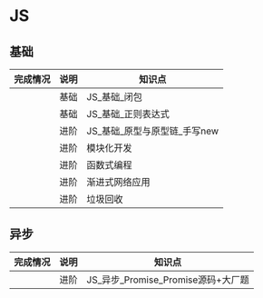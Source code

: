 # JS
## 基础

| 完成情况 | 说明 | 知识点 |
| - | - | - |
|   | 基础  | JS_基础_闭包 |
|   | 基础  | JS_基础_正则表达式 |
|   | 进阶  | JS_基础_原型与原型链_手写new |
|   | 进阶  | 模块化开发 |
|   | 进阶  | 函数式编程 |
|   | 进阶  | 渐进式网络应用 |
|   | 进阶  | 垃圾回收 |

## 异步

| 完成情况 | 说明 | 知识点 |
| - | - | - |
|   | 进阶 | JS_异步_Promise_Promise源码+大厂题 |